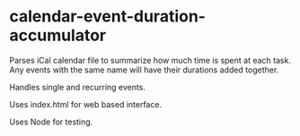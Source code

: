 # calendar-event-duration-accumulator
Parses iCal calendar file to summarize how much time is spent at each task. Any events with the same name will have their durations added together.

Handles single and recurring events.

Uses index.html for web based interface.

Uses Node for testing.
